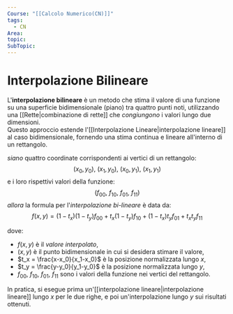 ```yaml
---
Course: "[[Calcolo Numerico(CN)]]"
tags:
  - CN
Area: 
topic: 
SubTopic:
---
```

# Interpolazione Bilineare

L'**interpolazione bilineare** è un metodo che stima il valore di una funzione su una superficie bidimensionale (piano) tra quattro punti noti, utilizzando una [[Rette|combinazione di rette]] che _congiungono_ i valori lungo due dimensioni.  
Questo approccio estende l'[[Interpolazione Lineare|interpolazione lineare]] al caso bidimensionale, fornendo una stima continua e lineare all'interno di un rettangolo.

_siano_ quattro coordinate corrispondenti ai vertici di un rettangolo:
$$(x_0, y_0),\ (x_1, y_0),\ (x_0, y_1),\ (x_1, y_1)$$
e i loro rispettivi valori della funzione:
$$(f_{00},\ f_{10},\ f_{01},\ f_{11})$$
_allora_ la formula per l'_interpolazione bi-lineare_ è data da:$$f(x,y) = (1 - t_x)(1 - t_y)f_{00} + t_x(1 - t_y)f_{10} + (1 - t_x)t_y f_{01} + t_x t_y f_{11}$$

dove:
- $f(x,y)$ è il _valore interpolato_,
- $(x,y)$ è il punto bidimensionale in cui si desidera stimare il valore,
- $t_x = \frac{x-x_0}{x_1-x_0}$ è la posizione normalizzata lungo $x$,
- $t_y = \frac{y-y_0}{y_1-y_0}$ è la posizione normalizzata lungo $y$,
- $f_{00}$, $f_{10}$, $f_{01}$, $f_{11}$ sono i valori della funzione nei vertici del rettangolo.

In pratica, si esegue prima un'[[interpolazione lineare|interpolazione lineare]] lungo $x$ per le due righe, e poi un'interpolazione lungo $y$ sui risultati ottenuti.
